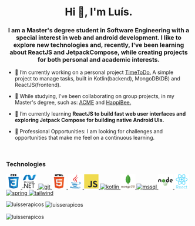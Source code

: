 <h1 align="center">Hi 👋, I'm Luís.</h1>
<h3 align="center">I am a Master's degree student in Software Engineering with a special interest in web and android development. I like to explore new technologies and, recently, I've been learning about ReactJS and JetpackCompose, while creating projects for both personal and academic interests.</h3>

- 🔭 I’m currently working on a personal project [TimeToDo.](https://github.com/LuisSerapicos/TimeToDo) A simple project to manage tasks, built in Kotlin(backend), MongoDB(DB) and ReactJS(frontend).

- 👯 While studying, I've been collaborating on group projects, in my Master's degree, such as: [ACME](https://github.com/LuisSerapicos/ARQSOFT2023) and [HappiBee.](https://github.com/LuisSerapicos/ENGREQ23)
  
- 🌱 I’m currently learning **ReactJS to build fast web user interfaces and exploring Jetpack Compose for building native Android UIs.**

- 💼 Professional Opportunities: I am looking for challenges and opportunities that make me feel on a continuous learning.
  
<a href="mailto:luiserapicos18@gmail.com"><img src="https://img.shields.io/badge/gmail-%23D14836.svg?&style=for-the-badge&logo=gmail&logoColor=white"  alt=""/></a> &nbsp;&nbsp;&nbsp;&nbsp;
      <a href="https://www.linkedin.com/in/luis-serapicos/"><img src="https://img.shields.io/badge/linkedin-%230077B5.svg?&style=for-the-badge&logo=linkedin&logoColor=white"  alt=""/></a>

<p align="left">
</p>

<h3 align="left">Technologies</h3>
<p align="left"> <a href="https://www.w3schools.com/css/" target="_blank" rel="noreferrer"> <img src="https://raw.githubusercontent.com/devicons/devicon/master/icons/css3/css3-original-wordmark.svg" alt="css3" width="40" height="40"/> </a> <a href="https://dotnet.microsoft.com/" target="_blank" rel="noreferrer"> <img src="https://raw.githubusercontent.com/devicons/devicon/master/icons/dot-net/dot-net-original-wordmark.svg" alt="dotnet" width="40" height="40"/> </a> <a href="https://git-scm.com/" target="_blank" rel="noreferrer"> <img src="https://www.vectorlogo.zone/logos/git-scm/git-scm-icon.svg" alt="git" width="40" height="40"/> </a> <a href="https://www.w3.org/html/" target="_blank" rel="noreferrer"> <img src="https://raw.githubusercontent.com/devicons/devicon/master/icons/html5/html5-original-wordmark.svg" alt="html5" width="40" height="40"/> </a> <a href="https://www.java.com" target="_blank" rel="noreferrer"> <img src="https://raw.githubusercontent.com/devicons/devicon/master/icons/java/java-original.svg" alt="java" width="40" height="40"/> </a> <a href="https://developer.mozilla.org/en-US/docs/Web/JavaScript" target="_blank" rel="noreferrer"> <img src="https://raw.githubusercontent.com/devicons/devicon/master/icons/javascript/javascript-original.svg" alt="javascript" width="40" height="40"/> </a> <a href="https://kotlinlang.org" target="_blank" rel="noreferrer"> <img src="https://www.vectorlogo.zone/logos/kotlinlang/kotlinlang-icon.svg" alt="kotlin" width="40" height="40"/> </a> <a href="https://www.mongodb.com/" target="_blank" rel="noreferrer"> <img src="https://raw.githubusercontent.com/devicons/devicon/master/icons/mongodb/mongodb-original-wordmark.svg" alt="mongodb" width="40" height="40"/> </a> <a href="https://www.microsoft.com/en-us/sql-server" target="_blank" rel="noreferrer"> <img src="https://www.svgrepo.com/show/303229/microsoft-sql-server-logo.svg" alt="mssql" width="40" height="40"/> </a> <a href="https://nodejs.org" target="_blank" rel="noreferrer"> <img src="https://raw.githubusercontent.com/devicons/devicon/master/icons/nodejs/nodejs-original-wordmark.svg" alt="nodejs" width="40" height="40"/> </a> <a href="https://reactjs.org/" target="_blank" rel="noreferrer"> <img src="https://raw.githubusercontent.com/devicons/devicon/master/icons/react/react-original-wordmark.svg" alt="react" width="40" height="40"/> </a> <a href="https://spring.io/" target="_blank" rel="noreferrer"> <img src="https://www.vectorlogo.zone/logos/springio/springio-icon.svg" alt="spring" width="40" height="40"/> </a> <a href="https://tailwindcss.com/" target="_blank" rel="noreferrer"> <img src="https://www.vectorlogo.zone/logos/tailwindcss/tailwindcss-icon.svg" alt="tailwind" width="40" height="40"/> </a> </p>

<p><img align="left" src="https://github-readme-stats.vercel.app/api/top-langs?username=luisserapicos&show_icons=true&locale=en&layout=compact" alt="luisserapicos" /></p>

<p>&nbsp;<img align="center" src="https://github-readme-stats.vercel.app/api?username=luisserapicos&show_icons=true&locale=en" alt="luisserapicos" /></p>

<p><img align="center" src="https://github-readme-streak-stats.herokuapp.com/?user=luisserapicos&" alt="luisserapicos" /></p>
